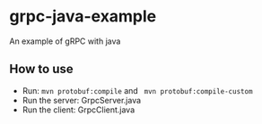 # grpc-java-example
An example of gRPC with java

## How to use
* Run: `mvn protobuf:compile` and ` mvn protobuf:compile-custom`
* Run the server: GrpcServer.java
* Run the client: GrpcClient.java
